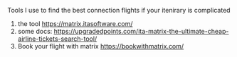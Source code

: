 Tools I use to find the best connection flights if your itenirary is complicated

1. the tool https://matrix.itasoftware.com/
2. some docs: https://upgradedpoints.com/ita-matrix-the-ultimate-cheap-airline-tickets-search-tool/
3. Book your flight with matrix https://bookwithmatrix.com/
